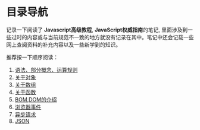 # 目录导航

记录一下阅读了 **Javascript高级教程**, **JavaScript权威指南**的笔记, 里面涉及到一些过时的内容或与当前规范不一致的地方就没有记录在其中。笔记中还会记载一些网上查阅资料的补充内容以及一些新学到的知识。

推荐按一下顺序阅读：

1. [语法、部分概念、运算规则](./语言规则/README.md)
2. [关于对象](./对象/README.md)
3. [关于数组](./数组/README.md)
4. [关于函数](./函数/README.md)
5. [BOM,DOM的介绍](./BOM,DOM/README.md)
6. [浏览器事件](./事件/README.md)
7. [异步请求](./异步请求/README.md)
8. [JSON](./JSON/README.md)
